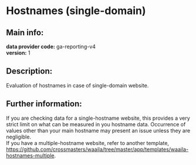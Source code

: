 # Hostnames (single-domain)  
## Main info:  
**data provider code:** ga-reporting-v4  
**version:** 1  
## Description:  
Evaluation of hostnames in case of single-domain website.  
## Further information:  
If you are checking data for a single-hostname website, this provides a very strict limit on what can be measured in you hostname data. Occurrence of values other than your main hostname may present an issue unless they are negligible. </br>If you have a multiple-hostname website, refer to another template, https://github.com/crossmasters/waaila/tree/master/app/templates/waaila-hostnames-multiple.

